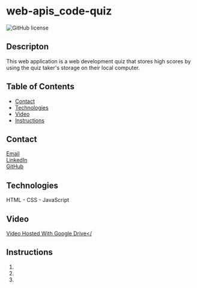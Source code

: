 # web-apis_code-quiz
![GitHub license](https://img.shields.io/badge/license-MIT-blue.svg)
## Descripton
This web application is a web development quiz that stores high scores by using the quiz taker's storage on their local computer.


## Table of Contents
* [Contact](#contact)
* [Technologies](#technologies)  
* [Video](#video)
* [Instructions](#instructions)

## Contact
<a href="https://matthewbrignola@du.edu">Email</a> <br>
<a href="https://www.linkedin.com/in/matthewbrignola/">LinkedIn</a> <br>
<a href="https://github.com/PrismaticDevelopmentStudios">GitHub</a> <br>
## Technologies
HTML - CSS - JavaScript
## Video
<a href="">Video Hosted With Google Drive</<a>
## Instructions
<ol>
  <li></li>
  <li></li>
  <li></li>
 <ol>



